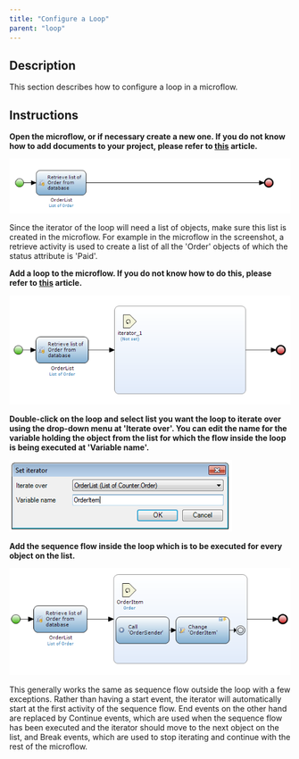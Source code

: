 ```yaml
---
title: "Configure a Loop"
parent: "loop"
---
```

## Description

This section describes how to configure a loop in a microflow.

## Instructions

 **Open the microflow, or if necessary create a new one. If you do not know how to add documents to your project, please refer to [this](add-documents-to-a-module) article.**

![](attachments/2621608/2752844.png)

Since the iterator of the loop will need a list of objects, make sure this list is created in the microflow. For example in the microflow in the screenshot, a retrieve activity is used to create a list of all the 'Order' objects of which the status attribute is 'Paid'.

 **Add a loop to the microflow. If you do not know how to do this, please refer to [this](add-an-activity-to-a-microflow) article.**

![](attachments/2621608/2752843.png)

 **Double-click on the loop and select list you want the loop to iterate over using the drop-down menu at 'Iterate over'. You can edit the name for the variable holding the object from the list for which the flow inside the loop is being executed at 'Variable name'.**

![](attachments/2621608/2752846.png)

 **Add the sequence flow inside the loop which is to be executed for every object on the list.**

![](attachments/2621608/2752849.png)

This generally works the same as sequence flow outside the loop with a few exceptions. Rather than having a start event, the iterator will automatically start at the first activity of the sequence flow. End events on the other hand are replaced by Continue events, which are used when the sequence flow has been executed and the iterator should move to the next object on the list, and Break events, which are used to stop iterating and continue with the rest of the microflow.
